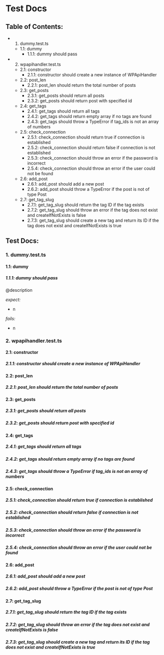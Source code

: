 # Test Docs

## Table of Contents:
- 1. dummy.test.ts
  - 1.1: dummy
    - 1.1.1: dummy should pass
- 2. wpapihandler.test.ts
  - 2.1: constructor
    - 2.1.1: constructor should create a new instance of WPApiHandler
  - 2.2: post_len
    - 2.2.1: post_len should return the total number of posts
  - 2.3: get_posts
    - 2.3.1: get_posts should return all posts
    - 2.3.2: get_posts should return post with specified id
  - 2.4: get_tags
    - 2.4.1: get_tags should return all tags
    - 2.4.2: get_tags should return empty array if no tags are found
    - 2.4.3: get_tags should throw a TypeError if tag_ids is not an array of numbers
  - 2.5: check_connection
    - 2.5.1: check_connection should return true if connection is established
    - 2.5.2: check_connection should return false if connection is not established
    - 2.5.3: check_connection should throw an error if the password is incorrect
    - 2.5.4: check_connection should throw an error if the user could not be found
  - 2.6: add_post
    - 2.6.1: add_post should add a new post
    - 2.6.2: add_post should throw a TypeError if the post is not of type Post
  - 2.7: get_tag_slug
    - 2.7.1: get_tag_slug should return the tag ID if the tag exists
    - 2.7.2: get_tag_slug should throw an error if the tag does not exist and createIfNotExists is false
    - 2.7.3: get_tag_slug should create a new tag and return its ID if the tag does not exist and createIfNotExists is true


## Test Docs:
### 1. dummy.test.ts
#### 1.1: dummy
##### 1.1.1: dummy should pass
@description

_expect:_
- n

_fails:_
- n


### 2. wpapihandler.test.ts
#### 2.1: constructor
##### 2.1.1: constructor should create a new instance of WPApiHandler


#### 2.2: post_len
##### 2.2.1: post_len should return the total number of posts


#### 2.3: get_posts
##### 2.3.1: get_posts should return all posts

##### 2.3.2: get_posts should return post with specified id


#### 2.4: get_tags
##### 2.4.1: get_tags should return all tags

##### 2.4.2: get_tags should return empty array if no tags are found

##### 2.4.3: get_tags should throw a TypeError if tag_ids is not an array of numbers


#### 2.5: check_connection
##### 2.5.1: check_connection should return true if connection is established

##### 2.5.2: check_connection should return false if connection is not established

##### 2.5.3: check_connection should throw an error if the password is incorrect

##### 2.5.4: check_connection should throw an error if the user could not be found


#### 2.6: add_post
##### 2.6.1: add_post should add a new post

##### 2.6.2: add_post should throw a TypeError if the post is not of type Post


#### 2.7: get_tag_slug
##### 2.7.1: get_tag_slug should return the tag ID if the tag exists

##### 2.7.2: get_tag_slug should throw an error if the tag does not exist and createIfNotExists is false

##### 2.7.3: get_tag_slug should create a new tag and return its ID if the tag does not exist and createIfNotExists is true